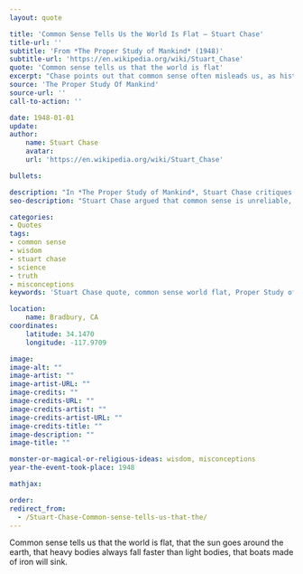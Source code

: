 ```yaml
---
layout: quote

title: 'Common Sense Tells Us the World Is Flat – Stuart Chase'
title-url: ''
subtitle: 'From *The Proper Study of Mankind* (1948)'
subtitle-url: 'https://en.wikipedia.org/wiki/Stuart_Chase'
quote: 'Common sense tells us that the world is flat'
excerpt: "Chase points out that common sense often misleads us, as history shows in false assumptions about science and nature."
source: 'The Proper Study Of Mankind'
source-url: ''
call-to-action: ''

date: 1948-01-01
update:
author:
    name: Stuart Chase
    avatar: 
    url: 'https://en.wikipedia.org/wiki/Stuart_Chase'

bullets:

description: "In *The Proper Study of Mankind*, Stuart Chase critiques reliance on common sense, showing how it has led to false beliefs about the natural world."
seo-description: "Stuart Chase argued that common sense is unreliable, reminding us that it once told us the world was flat and iron ships would sink."

categories:
- Quotes
tags:
- common sense
- wisdom
- stuart chase
- science
- truth
- misconceptions
keywords: 'Stuart Chase quote, common sense world flat, Proper Study of Mankind 1948, common sense unreliable, wisdom vs science, misconceptions in history'

location:
    name: Bradbury, CA
coordinates:
    latitude: 34.1470
    longitude: -117.9709

image:
image-alt: ""
image-artist: ""
image-artist-URL: ""
image-credits: ""
image-credits-URL: ""
image-credits-artist: ""
image-credits-artist-URL: ""
image-credits-title: ""
image-description: ""
image-title: ""

monster-or-magical-or-religious-ideas: wisdom, misconceptions
year-the-event-took-place: 1948

mathjax: 

order: 
redirect_from:
  - /Stuart-Chase-Common-sense-tells-us-that-the/
---
```

Common sense tells us that the world is flat, that the sun goes around the earth, that heavy bodies always fall faster than light bodies, that boats made of iron will sink.